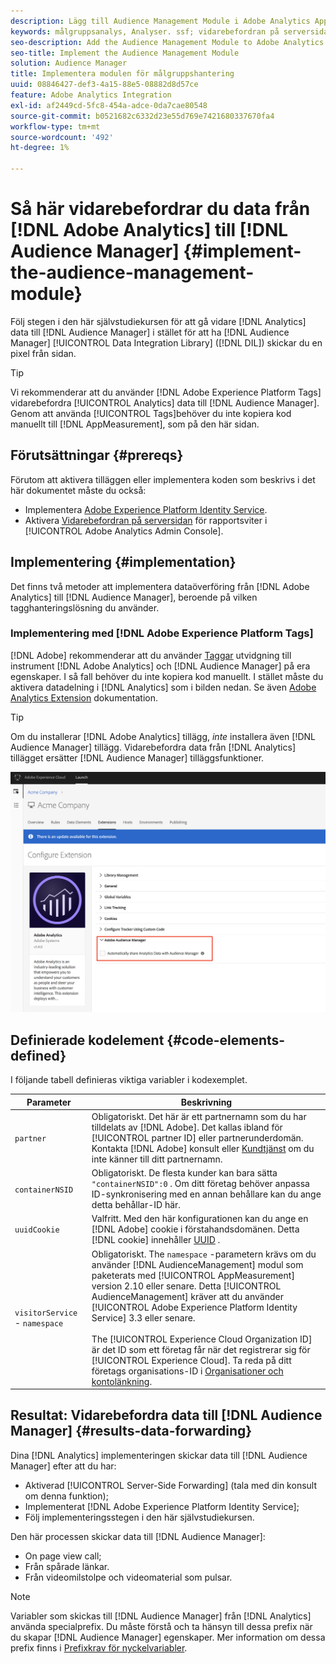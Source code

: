 ```yaml
---
description: Lägg till Audience Management Module i Adobe Analytics AppMeasurement för att vidarebefordra analysdata till Audience Manager i stället för att låta Audience Manager Data Integration Library-koden (DIL) skicka en pixel från sidan.
keywords: målgruppsanalys, Analyser. ssf; vidarebefordran på serversidan
seo-description: Add the Audience Management Module to Adobe Analytics AppMeasurement to forward Analytics data to Audience Manager instead of having the Audience Manager Data Integration Library (DIL) code send a pixel from the page.
seo-title: Implement the Audience Management Module
solution: Audience Manager
title: Implementera modulen för målgruppshantering
uuid: 08846427-def3-4a15-88e5-08882d8d57ce
feature: Adobe Analytics Integration
exl-id: af2449cd-5fc8-454a-adce-0da7cae80548
source-git-commit: b0521682c6332d23e55d769e7421680337670fa4
workflow-type: tm+mt
source-wordcount: '492'
ht-degree: 1%

---
```


# Så här vidarebefordrar du data från [!DNL Adobe Analytics] till [!DNL Audience Manager] {#implement-the-audience-management-module}

Följ stegen i den här självstudiekursen för att gå vidare [!DNL Analytics] data till [!DNL Audience Manager] i stället för att ha [!DNL Audience Manager] [!UICONTROL Data Integration Library] ([!DNL DIL]) skickar du en pixel från sidan.

>[!TIP]
>
>Vi rekommenderar att du använder [!DNL Adobe Experience Platform Tags] vidarebefordra [!UICONTROL Analytics] data till [!DNL Audience Manager]. Genom att använda [!UICONTROL Tags]behöver du inte kopiera kod manuellt till [!DNL AppMeasurement], som på den här sidan.

## Förutsättningar {#prereqs}

Förutom att aktivera tilläggen eller implementera koden som beskrivs i det här dokumentet måste du också:

* Implementera [Adobe Experience Platform Identity Service](https://experienceleague.adobe.com/docs/id-service/using/home.html).
* Aktivera [Vidarebefordran på serversidan](https://experienceleague.adobe.com/docs/analytics/admin/admin-tools/server-side-forwarding/ssf.html) för rapportsviter i [!UICONTROL Adobe Analytics Admin Console].

## Implementering {#implementation}

Det finns två metoder att implementera dataöverföring från [!DNL Adobe Analytics] till [!DNL Audience Manager], beroende på vilken tagghanteringslösning du använder.

### Implementering med [!DNL Adobe Experience Platform Tags]

[!DNL Adobe] rekommenderar att du använder [Taggar](https://experienceleague.adobe.com/docs/experience-platform/tags/home.html?lang=en) utvidgning till instrument [!DNL Adobe Analytics] och [!DNL Audience Manager] på era egenskaper. I så fall behöver du inte kopiera kod manuellt. I stället måste du aktivera datadelning i [!DNL Analytics] som i bilden nedan. Se även [Adobe Analytics Extension](https://experienceleague.adobe.com/docs/experience-platform/tags/extensions/adobe/analytics/overview.html#adobe-audience-manager) dokumentation.

>[!TIP]
>
>Om du installerar [!DNL Adobe Analytics] tillägg, *inte* installera även [!DNL Audience Manager] tillägg. Vidarebefordra data från [!DNL Analytics] tillägget ersätter [!DNL Audience Manager] tilläggsfunktioner.

![Så här aktiverar du datadelning från Adobe Analytics-tillägget till Audience Manager](/help/using/integration/assets/analytics-to-aam.png)

## Definierade kodelement {#code-elements-defined}

I följande tabell definieras viktiga variabler i kodexemplet.

| Parameter | Beskrivning |
|--- |--- |
| `partner` | Obligatoriskt. Det här är ett partnernamn som du har tilldelats av [!DNL Adobe]. Det kallas ibland för [!UICONTROL partner ID] eller partnerunderdomän.  Kontakta [!DNL Adobe] konsult eller [Kundtjänst](https://helpx.adobe.com/marketing-cloud/contact-support.html) om du inte känner till ditt partnernamn. |
| `containerNSID` | Obligatoriskt. De flesta kunder kan bara sätta  `"containerNSID":0` . Om ditt företag behöver anpassa ID-synkronisering med en annan behållare kan du ange detta behållar-ID här. |
| `uuidCookie` | Valfritt. Med den här konfigurationen kan du ange en [!DNL Adobe] cookie i förstahandsdomänen. Detta [!DNL cookie] innehåller [UUID](../../reference/ids-in-aam.md) . |
| `visitorService` - `namespace` | Obligatoriskt. The `namespace` -parametern krävs om du använder [!DNL AudienceManagement] modul som paketerats med [!UICONTROL AppMeasurement] version 2.10 eller senare. Detta [!UICONTROL AudienceManagement] kräver att du använder [!UICONTROL Adobe Experience Platform Identity Service] 3.3 eller senare. <br><br>The [!UICONTROL Experience Cloud Organization ID] är det ID som ett företag får när det registrerar sig för [!UICONTROL Experience Cloud]. Ta reda på ditt företags organisations-ID i [Organisationer och kontolänkning](https://experienceleague.adobe.com/docs/core-services/interface/manage-users-and-products/organizations.html). |

## Resultat: Vidarebefordra data till [!DNL Audience Manager] {#results-data-forwarding}

Dina [!DNL Analytics] implementeringen skickar data till [!DNL Audience Manager] efter att du har:

* Aktiverad [!UICONTROL Server-Side Forwarding] (tala med din konsult om denna funktion);
* Implementerat [!DNL Adobe Experience Platform Identity Service];
* Följ implementeringsstegen i den här självstudiekursen.

Den här processen skickar data till [!DNL Audience Manager]:

* On page view call;
* Från spårade länkar.
* Från videomilstolpe och videomaterial som pulsar.

>[!NOTE]
>
>Variabler som skickas till [!DNL Audience Manager] från [!DNL Analytics] använda specialprefix. Du måste förstå och ta hänsyn till dessa prefix när du skapar [!DNL Audience Manager] egenskaper. Mer information om dessa prefix finns i [Prefixkrav för nyckelvariabler](../../features/traits/trait-variable-prefixes.md).
